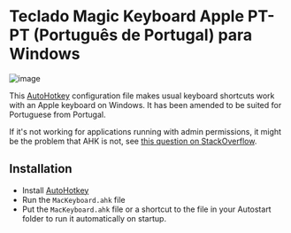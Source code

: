 Teclado Magic Keyboard Apple PT-PT (Português de Portugal) para Windows
=============================================
![image](https://user-images.githubusercontent.com/3984909/160826955-056b9cda-33bc-4d26-b074-e18a3450c7f9.png)


This [AutoHotkey](https://www.autohotkey.com/) configuration file makes usual keyboard shortcuts work with an Apple keyboard on Windows. It has been amended to be suited for Portuguese from Portugal.

If it's not working for applications running with admin permissions, it might be the problem that AHK is not, see [this question on StackOverflow](https://stackoverflow.com/a/8457852/723769).

Installation
------------

- Install [AutoHotkey](https://www.autohotkey.com/) 
- Run the `MacKeyboard.ahk` file
- Put the `MacKeyboard.ahk` file or a shortcut to the file in your Autostart folder to run it automatically on startup.
